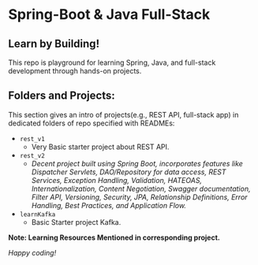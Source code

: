 # Spring-Boot & Java Full-Stack

## Learn by Building!

This repo is playground for learning Spring, Java, and full-stack development through hands-on projects.

## **Folders and Projects:**

This section gives an intro of projects(e.g., REST API, full-stack app) in dedicated folders of repo specified with READMEs:

- `rest_v1`
	- Very Basic starter project about REST API.
- `rest_v2`
	-  *Decent project built using Spring Boot, incorporates features like Dispatcher Servlets, DAO/Repository for data access, REST Services, Exception Handling, Validation, HATEOAS, Internationalization, Content Negotiation, Swagger documentation, Filter API, Versioning, Security, JPA, Relationship Definitions, Error Handling, Best Practices, and Application Flow.*
- `learnKafka` 
	- Basic Starter project Kafka.


**Note: Learning Resources Mentioned in corresponding project.**

*Happy coding!*
